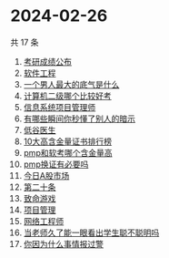 # 2024-02-26

共 17 条

<!-- BEGIN ZHIHUSEARCH -->
<!-- 最后更新时间 Mon Feb 26 2024 23:10:44 GMT+0800 (China Standard Time) -->
1. [考研成绩公布](https://www.zhihu.com/search?q=考研成绩公布)
1. [软件工程](https://www.zhihu.com/search?q=软件工程)
1. [一个男人最大的底气是什么](https://www.zhihu.com/search?q=一个男人最大的底气是什么)
1. [计算机二级哪个比较好考](https://www.zhihu.com/search?q=计算机二级哪个比较好考)
1. [信息系统项目管理师](https://www.zhihu.com/search?q=信息系统项目管理师)
1. [有哪些瞬间你秒懂了别人的暗示](https://www.zhihu.com/search?q=有哪些瞬间你秒懂了别人的暗示)
1. [低谷医生](https://www.zhihu.com/search?q=低谷医生)
1. [10大高含金量证书排行榜](https://www.zhihu.com/search?q=10大高含金量证书排行榜)
1. [pmp和软考哪个含金量高](https://www.zhihu.com/search?q=pmp和软考哪个含金量高)
1. [pmp换证有必要吗](https://www.zhihu.com/search?q=pmp换证有必要吗)
1. [今日A股市场](https://www.zhihu.com/search?q=今日A股市场)
1. [第二十条](https://www.zhihu.com/search?q=第二十条)
1. [致命游戏](https://www.zhihu.com/search?q=致命游戏)
1. [项目管理](https://www.zhihu.com/search?q=项目管理)
1. [网络工程师](https://www.zhihu.com/search?q=网络工程师)
1. [当老师久了能一眼看出学生聪不聪明吗](https://www.zhihu.com/search?q=当老师久了能一眼看出学生聪不聪明吗)
1. [你因为什么事情报过警](https://www.zhihu.com/search?q=你因为什么事情报过警)
<!-- END ZHIHUSEARCH -->
